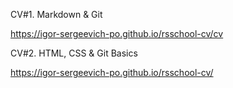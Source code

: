 CV#1. Markdown & Git

https://igor-sergeevich-po.github.io/rsschool-cv/cv

CV#2. HTML, CSS & Git Basics

https://igor-sergeevich-po.github.io/rsschool-cv/